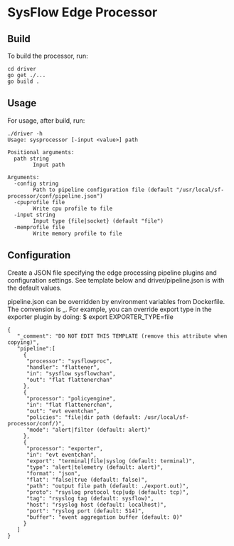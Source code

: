# SysFlow Edge Processor

## Build
To build the processor, run: 
```
cd driver
go get ./...
go build .
```

## Usage 
For usage, after build, run: 
```
./driver -h
Usage: sysprocessor [-input <value>] path

Positional arguments:
  path string
        Input path

Arguments:
  -config string
        Path to pipeline configuration file (default "/usr/local/sf-processor/conf/pipeline.json")
  -cpuprofile file
        Write cpu profile to file
  -input string
        Input type {file|socket} (default "file")
  -memprofile file
        Write memory profile to file
```

## Configuration
Create a JSON file specifying the edge processing pipeline plugins and configuration settings.
See template below and driver/pipeline.json is with the default values.

pipeline.json can be overridden by environment variables from Dockerfile.
The convension is <PLUGINNAME>_<CONFIGKEY>.
For example, you can override export type in the exporter plugin by doing:
$ export EXPORTER_TYPE=file

```
{
   "_comment": "DO NOT EDIT THIS TEMPLATE (remove this attribute when copying)",
   "pipeline":[
     {
      "processor": "sysflowproc",
      "handler": "flattener",
      "in": "sysflow sysflowchan",
      "out": "flat flattenerchan"
     },
     {
      "processor": "policyengine",
      "in": "flat flattenerchan",
      "out": "evt eventchan",
      "policies": "file|dir path (default: /usr/local/sf-processor/conf/)",
      "mode": "alert|filter (default: alert)"
     },
     {
      "processor": "exporter",
      "in": "evt eventchan",
      "export": "terminal|file|syslog (default: terminal)",
      "type": "alert|telemetry (default: alert)",
      "format": "json",
      "flat": "false|true (default: false)",
      "path": "output file path (default: ./export.out)",      
      "proto": "rsyslog protocol tcp|udp (default: tcp)",
      "tag": "rsyslog tag (default: sysflow)",
      "host": "rsyslog host (default: localhost)",
      "port": "ryslog port (default: 514)",
      "buffer": "event aggregation buffer (default: 0)"
     }
   ]
}

```
